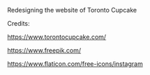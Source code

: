 Redesigning the website of Toronto Cupcake

Credits:

https://www.torontocupcake.com/

https://www.freepik.com/

https://www.flaticon.com/free-icons/instagram
